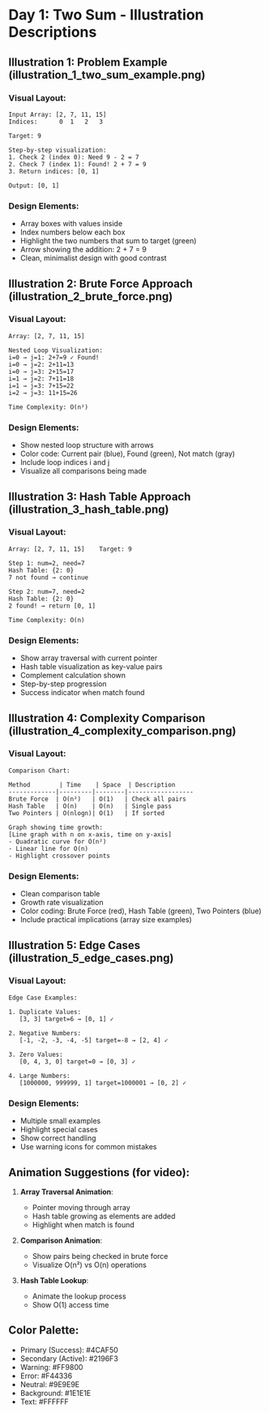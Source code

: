 # Day 1: Two Sum - Illustration Descriptions

## Illustration 1: Problem Example (illustration_1_two_sum_example.png)

### Visual Layout:
```
Input Array: [2, 7, 11, 15]
Indices:      0  1   2   3

Target: 9

Step-by-step visualization:
1. Check 2 (index 0): Need 9 - 2 = 7
2. Check 7 (index 1): Found! 2 + 7 = 9
3. Return indices: [0, 1]

Output: [0, 1]
```

### Design Elements:
- Array boxes with values inside
- Index numbers below each box
- Highlight the two numbers that sum to target (green)
- Arrow showing the addition: 2 + 7 = 9
- Clean, minimalist design with good contrast

## Illustration 2: Brute Force Approach (illustration_2_brute_force.png)

### Visual Layout:
```
Array: [2, 7, 11, 15]

Nested Loop Visualization:
i=0 → j=1: 2+7=9 ✓ Found!
i=0 → j=2: 2+11=13 
i=0 → j=3: 2+15=17
i=1 → j=2: 7+11=18
i=1 → j=3: 7+15=22
i=2 → j=3: 11+15=26

Time Complexity: O(n²)
```

### Design Elements:
- Show nested loop structure with arrows
- Color code: Current pair (blue), Found (green), Not match (gray)
- Include loop indices i and j
- Visualize all comparisons being made

## Illustration 3: Hash Table Approach (illustration_3_hash_table.png)

### Visual Layout:
```
Array: [2, 7, 11, 15]    Target: 9

Step 1: num=2, need=7
Hash Table: {2: 0}
7 not found → continue

Step 2: num=7, need=2
Hash Table: {2: 0}
2 found! → return [0, 1]

Time Complexity: O(n)
```

### Design Elements:
- Show array traversal with current pointer
- Hash table visualization as key-value pairs
- Complement calculation shown
- Step-by-step progression
- Success indicator when match found

## Illustration 4: Complexity Comparison (illustration_4_complexity_comparison.png)

### Visual Layout:
```
Comparison Chart:

Method        | Time    | Space  | Description
-------------|---------|--------|------------------
Brute Force  | O(n²)   | O(1)   | Check all pairs
Hash Table   | O(n)    | O(n)   | Single pass
Two Pointers | O(nlogn)| O(1)   | If sorted

Graph showing time growth:
[Line graph with n on x-axis, time on y-axis]
- Quadratic curve for O(n²)
- Linear line for O(n)
- Highlight crossover points
```

### Design Elements:
- Clean comparison table
- Growth rate visualization
- Color coding: Brute Force (red), Hash Table (green), Two Pointers (blue)
- Include practical implications (array size examples)

## Illustration 5: Edge Cases (illustration_5_edge_cases.png)

### Visual Layout:
```
Edge Case Examples:

1. Duplicate Values:
   [3, 3] target=6 → [0, 1] ✓

2. Negative Numbers:
   [-1, -2, -3, -4, -5] target=-8 → [2, 4] ✓

3. Zero Values:
   [0, 4, 3, 0] target=0 → [0, 3] ✓

4. Large Numbers:
   [1000000, 999999, 1] target=1000001 → [0, 2] ✓
```

### Design Elements:
- Multiple small examples
- Highlight special cases
- Show correct handling
- Use warning icons for common mistakes

## Animation Suggestions (for video):

1. **Array Traversal Animation**: 
   - Pointer moving through array
   - Hash table growing as elements are added
   - Highlight when match is found

2. **Comparison Animation**:
   - Show pairs being checked in brute force
   - Visualize O(n²) vs O(n) operations

3. **Hash Table Lookup**:
   - Animate the lookup process
   - Show O(1) access time

## Color Palette:
- Primary (Success): #4CAF50
- Secondary (Active): #2196F3
- Warning: #FF9800
- Error: #F44336
- Neutral: #9E9E9E
- Background: #1E1E1E
- Text: #FFFFFF